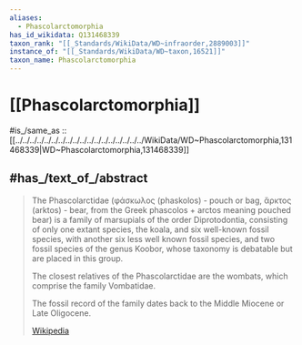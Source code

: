 ```yaml
---
aliases:
  - Phascolarctomorphia
has_id_wikidata: Q131468339
taxon_rank: "[[_Standards/WikiData/WD~infraorder,2889003]]"
instance_of: "[[_Standards/WikiData/WD~taxon,16521]]"
taxon_name: Phascolarctomorphia
---
```


# [[Phascolarctomorphia]] 

#is_/same_as :: [[../../../../../../../../../../../../../../../../../../WikiData/WD~Phascolarctomorphia,131468339|WD~Phascolarctomorphia,131468339]]  

## #has_/text_of_/abstract 

> The Phascolarctidae (φάσκωλος (phaskolos) -  pouch or bag, ἄρκτος (arktos) - bear, 
> from the Greek phascolos + arctos meaning pouched bear) 
> is a family of marsupials of the order Diprotodontia, consisting of only one extant species, 
> the koala, and six well-known fossil species, with another six less well known fossil species, 
> and two fossil species of the genus Koobor, whose taxonomy is debatable but are placed in this group. 
> 
> The closest relatives of the Phascolarctidae are the wombats, which comprise the family Vombatidae.
>
> The fossil record of the family dates back to the Middle Miocene or Late Oligocene.
>
> [Wikipedia](https://en.wikipedia.org/wiki/Phascolarctidae) 

